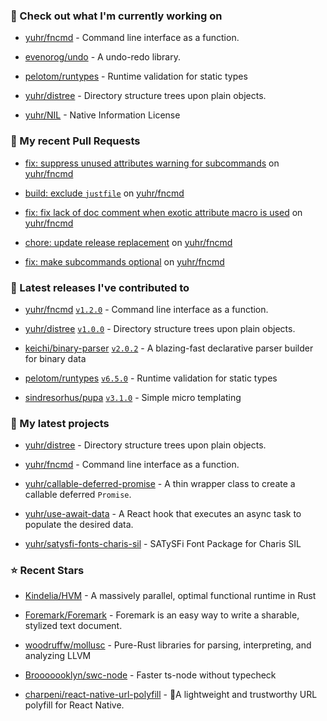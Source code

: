### 👷 Check out what I'm currently working on



- [yuhr/fncmd](https://github.com/yuhr/fncmd) - Command line interface as a function.

- [evenorog/undo](https://github.com/evenorog/undo) - A undo-redo library.

- [pelotom/runtypes](https://github.com/pelotom/runtypes) - Runtime validation for static types

- [yuhr/distree](https://github.com/yuhr/distree) - Directory structure trees upon plain objects.

- [yuhr/NIL](https://github.com/yuhr/NIL) - Native Information License

### 🔨 My recent Pull Requests



- [fix: suppress unused attributes warning for subcommands](https://github.com/yuhr/fncmd/pull/19) on [yuhr/fncmd](https://github.com/yuhr/fncmd)

- [build: exclude `justfile`](https://github.com/yuhr/fncmd/pull/17) on [yuhr/fncmd](https://github.com/yuhr/fncmd)

- [fix: fix lack of doc comment when exotic attribute macro is used](https://github.com/yuhr/fncmd/pull/16) on [yuhr/fncmd](https://github.com/yuhr/fncmd)

- [chore: update release replacement](https://github.com/yuhr/fncmd/pull/15) on [yuhr/fncmd](https://github.com/yuhr/fncmd)

- [fix: make subcommands optional](https://github.com/yuhr/fncmd/pull/14) on [yuhr/fncmd](https://github.com/yuhr/fncmd)

### 🔭 Latest releases I've contributed to



- [yuhr/fncmd](https://github.com/yuhr/fncmd) [`v1.2.0`](https://github.com/yuhr/fncmd/releases/tag/v1.2.0) - Command line interface as a function.

- [yuhr/distree](https://github.com/yuhr/distree) [`v1.0.0`](https://github.com/yuhr/distree/releases/tag/v1.0.0) - Directory structure trees upon plain objects.

- [keichi/binary-parser](https://github.com/keichi/binary-parser) [`v2.0.2`](https://github.com/keichi/binary-parser/releases/tag/v2.0.2) - A blazing-fast declarative parser builder for binary data

- [pelotom/runtypes](https://github.com/pelotom/runtypes) [`v6.5.0`](https://github.com/pelotom/runtypes/releases/tag/v6.5.0) - Runtime validation for static types

- [sindresorhus/pupa](https://github.com/sindresorhus/pupa) [`v3.1.0`](https://github.com/sindresorhus/pupa/releases/tag/v3.1.0) - Simple micro templating

### 🌱 My latest projects



- [yuhr/distree](https://github.com/yuhr/distree) - Directory structure trees upon plain objects.

- [yuhr/fncmd](https://github.com/yuhr/fncmd) - Command line interface as a function.

- [yuhr/callable-deferred-promise](https://github.com/yuhr/callable-deferred-promise) - A thin wrapper class to create a callable deferred `Promise`.

- [yuhr/use-await-data](https://github.com/yuhr/use-await-data) - A React hook that executes an async task to populate the desired data.

- [yuhr/satysfi-fonts-charis-sil](https://github.com/yuhr/satysfi-fonts-charis-sil) - SATySFi Font Package for Charis SIL

### ⭐ Recent Stars



- [Kindelia/HVM](https://github.com/Kindelia/HVM) - A massively parallel, optimal functional runtime in Rust

- [Foremark/Foremark](https://github.com/Foremark/Foremark) - Foremark is an easy way to write a sharable, stylized text document.

- [woodruffw/mollusc](https://github.com/woodruffw/mollusc) - Pure-Rust libraries for parsing, interpreting, and analyzing LLVM

- [Brooooooklyn/swc-node](https://github.com/Brooooooklyn/swc-node) - Faster ts-node without typecheck

- [charpeni/react-native-url-polyfill](https://github.com/charpeni/react-native-url-polyfill) - 🔗A lightweight and trustworthy URL polyfill for React Native.